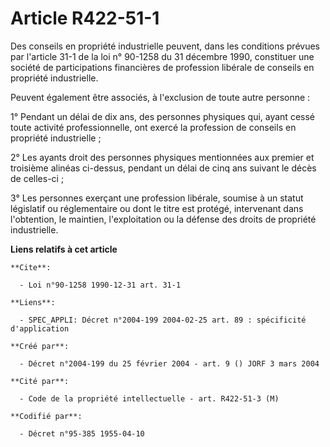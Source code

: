 # Article R422-51-1

Des conseils en propriété industrielle peuvent, dans les conditions prévues par l'article 31-1 de la loi n° 90-1258 du 31
décembre 1990, constituer une société de participations financières de profession libérale de conseils en propriété
industrielle.

Peuvent également être associés, à l'exclusion de toute autre personne :

1° Pendant un délai de dix ans, des personnes physiques qui, ayant cessé toute activité professionnelle, ont exercé la
profession de conseils en propriété industrielle ;

2° Les ayants droit des personnes physiques mentionnées aux premier et troisième alinéas ci-dessus, pendant un délai de cinq
ans suivant le décès de celles-ci ;

3° Les personnes exerçant une profession libérale, soumise à un statut législatif ou réglementaire ou dont le titre est
protégé, intervenant dans l'obtention, le maintien, l'exploitation ou la défense des droits de propriété industrielle.

**Liens relatifs à cet article**

	**Cite**:

	  - Loi n°90-1258 1990-12-31 art. 31-1

	**Liens**:

	  - SPEC_APPLI: Décret n°2004-199 2004-02-25 art. 89 : spécificité d'application

	**Créé par**:

	  - Décret n°2004-199 du 25 février 2004 - art. 9 () JORF 3 mars 2004

	**Cité par**:

	  - Code de la propriété intellectuelle - art. R422-51-3 (M)

	**Codifié par**:

	  - Décret n°95-385 1955-04-10
